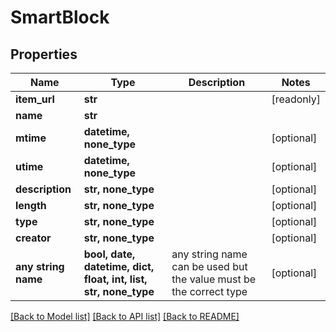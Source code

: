 # SmartBlock


## Properties
Name | Type | Description | Notes
------------ | ------------- | ------------- | -------------
**item_url** | **str** |  | [readonly] 
**name** | **str** |  | 
**mtime** | **datetime, none_type** |  | [optional] 
**utime** | **datetime, none_type** |  | [optional] 
**description** | **str, none_type** |  | [optional] 
**length** | **str, none_type** |  | [optional] 
**type** | **str, none_type** |  | [optional] 
**creator** | **str, none_type** |  | [optional] 
**any string name** | **bool, date, datetime, dict, float, int, list, str, none_type** | any string name can be used but the value must be the correct type | [optional]

[[Back to Model list]](../README.md#documentation-for-models) [[Back to API list]](../README.md#documentation-for-api-endpoints) [[Back to README]](../README.md)


